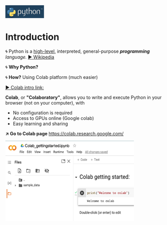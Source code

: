 <img src="https://github.com/MK316/workshop22/raw//main/img/pythonlogo.png" width="120" height="40"> 

# Introduction   

🌀  Python is a [high-level]("https://en.wikipedia.org/wiki/High-level_programming_language"), interpreted, general-purpose _**programming** language._ [▶️ Wikipedia]("https://en.wikipedia.org/wiki/Python_(programming_language)")  

🌀  **Why Python?**  

🌀  **How?** Using Colab platform (much easier)

[▶️  Colab intro link:]("https://colab.research.google.com/?utm_source=scs-index#scrollTo=5fCEDCU_qrC0")  

**Colab**, or **"Colaboratory"**, allows you to write and execute Python in your browser (not on your computer), with

* No configuration is required
* Access to GPUs online (Google colab)
* Easy learning and sharing  

**↗️ Go to Colab page** https://colab.research.google.com/  

<img src="https://github.com/MK316/workshop22/raw//main/img/colab.png" width="400" height="250"> 


  

